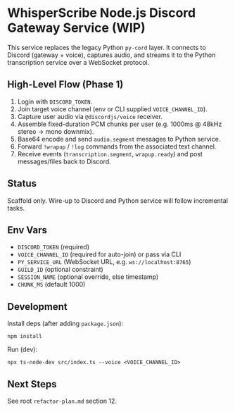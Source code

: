 # WhisperScribe Node.js Discord Gateway Service (WIP)

This service replaces the legacy Python `py-cord` layer. It connects to Discord (gateway + voice), captures audio, and streams it to the Python transcription service over a WebSocket protocol.

## High-Level Flow (Phase 1)

1. Login with `DISCORD_TOKEN`.
2. Join target voice channel (env or CLI supplied `VOICE_CHANNEL_ID`).
3. Capture user audio via `@discordjs/voice` receiver.
4. Assemble fixed-duration PCM chunks per user (e.g. 1000ms @ 48kHz stereo → mono downmix).
5. Base64 encode and send `audio.segment` messages to Python service.
6. Forward `!wrapup` / `!log` commands from the associated text channel.
7. Receive events (`transcription.segment`, `wrapup.ready`) and post messages/files back to Discord.

## Status

Scaffold only. Wire-up to Discord and Python service will follow incremental tasks.

## Env Vars

- `DISCORD_TOKEN` (required)
- `VOICE_CHANNEL_ID` (required for auto-join) or pass via CLI
- `PY_SERVICE_URL` (WebSocket URL, e.g. `ws://localhost:8765`)
- `GUILD_ID` (optional constraint)
- `SESSION_NAME` (optional override, else timestamp)
- `CHUNK_MS` (default 1000)

## Development

Install deps (after adding `package.json`):

```
npm install
```

Run (dev):

```
npx ts-node-dev src/index.ts --voice <VOICE_CHANNEL_ID>
```

## Next Steps

See root `refactor-plan.md` section 12.
